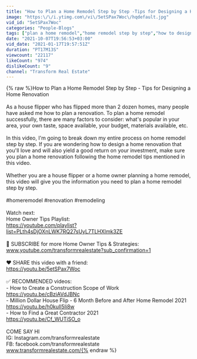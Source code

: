 ```yaml
---
title: "How to Plan a Home Remodel Step by Step -Tips for Designing a Home Renovation to Increase Home Value"
image: "https:\/\/i.ytimg.com\/vi\/5etSPax7Woc\/hqdefault.jpg"
vid_id: "5etSPax7Woc"
categories: "People-Blogs"
tags: ["plan a home remodel","home remodel step by step","how to design a home renovation"]
date: "2021-10-07T19:56:53+03:00"
vid_date: "2021-01-17T19:57:51Z"
duration: "PT17M13S"
viewcount: "22117"
likeCount: "974"
dislikeCount: "9"
channel: "Transform Real Estate"
---
```

{% raw %}How to Plan a Home Remodel Step by Step - Tips for Designing a Home Renovation<br /><br />As a house flipper who has flipped more than 2 dozen homes, many people have asked me how to plan a renovation. To plan a home remodel successfully, there are many factors to consider: what's popular in your area, your own taste, space available, your budget, materials available, etc. <br /><br />In this video, I'm going to break down my entire process on home remodel step by step. If you are wondering how to design a home renovation that you'll love and will also yield a good return on your investment, make sure you plan a home renovation following the home remodel tips mentioned in this video.<br /><br />Whether you are a house flipper or a home owner planning a home remodel, this video will give you the information you need to plan a home remodel step by step. <br /><br />#homeremodel #renovation #remodeling<br /><br />Watch next: <br />Home Owner Tips Playlist:<br /><a rel="nofollow" target="blank" href="https://youtube.com/playlist?list=PLth4sDjOXnLWK7RQ27sUyL7TLHXlmk3ZE">https://youtube.com/playlist?list=PLth4sDjOXnLWK7RQ27sUyL7TLHXlmk3ZE</a><br /><br />🔔  SUBSCRIBE for more Home Owner Tips &amp; Strategies: <br />www.youtube.com/transformrealestate?sub_confirmation=1<br /><br />❤️  SHARE this video with a friend:<br /><a rel="nofollow" target="blank" href="https://youtu.be/5etSPax7Woc">https://youtu.be/5etSPax7Woc</a><br /><br />✅  RECOMMENDED videos:<br />- How to Create a Construction Scope of Work<br /><a rel="nofollow" target="blank" href="https://youtu.be/cBziAVdJBNc">https://youtu.be/cBziAVdJBNc</a><br />- Million Dollar House Flip - 6 Month Before and After Home Remodel 2021<br /><a rel="nofollow" target="blank" href="https://youtu.be/h0kuIl5Ii8w">https://youtu.be/h0kuIl5Ii8w</a><br />- How to Find a Great Contractor 2021<br /><a rel="nofollow" target="blank" href="https://youtu.be/Cf_WUTiSO_o">https://youtu.be/Cf_WUTiSO_o</a><br /><br />COME SAY HI<br />IG: Instagram.com/transformrealestate<br />FB: facebook.com/transformrealestate<br />www.transformrealestate.com/{% endraw %}
